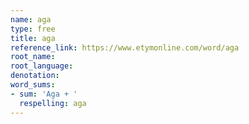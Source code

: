 ```yaml
---
name: aga
type: free
title: aga
reference_link: https://www.etymonline.com/word/aga
root_name: 
root_language: 
denotation: 
word_sums:
- sum: 'Aga + '
  respelling: aga
---
```

